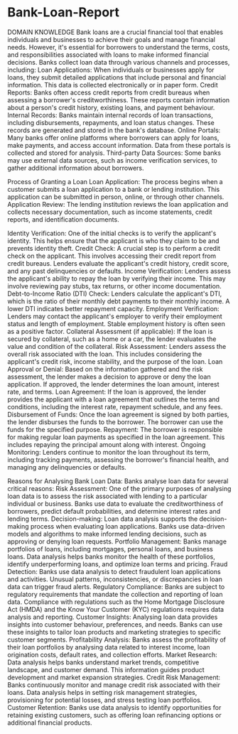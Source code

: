 # Bank-Loan-Report

DOMAIN KNOWLEDGE
Bank loans are a crucial financial tool that enables individuals and businesses to achieve their goals and manage financial needs. However, it's essential for borrowers to understand the terms, costs, and responsibilities associated with loans to make informed financial decisions.
Banks collect loan data through various channels and processes, including:
Loan Applications: When individuals or businesses apply for loans, they submit detailed applications that include personal and financial information. This data is collected electronically or in paper form.
Credit Reports: Banks often access credit reports from credit bureaus when assessing a borrower's creditworthiness. These reports contain information about a person's credit history, existing loans, and payment behaviour.
Internal Records: Banks maintain internal records of loan transactions, including disbursements, repayments, and loan status changes. These records are generated and stored in the bank's database.
Online Portals: Many banks offer online platforms where borrowers can apply for loans, make payments, and access account information. Data from these portals is collected and stored for analysis.
Third-party Data Sources: Some banks may use external data sources, such as income verification services, to gather additional information about borrowers.

Process of Granting a Loan
Loan Application:
The process begins when a customer submits a loan application to a bank or lending institution. This application can be submitted in person, online, or through other channels.
Application Review:
The lending institution reviews the loan application and collects necessary documentation, such as income statements, credit reports, and identification documents.


Identity Verification:
One of the initial checks is to verify the applicant's identity. This helps ensure that the applicant is who they claim to be and prevents identity theft.
Credit Check:
A crucial step is to perform a credit check on the applicant. This involves accessing their credit report from credit bureaus. Lenders evaluate the applicant's credit history, credit score, and any past delinquencies or defaults.
Income Verification:
Lenders assess the applicant's ability to repay the loan by verifying their income. This may involve reviewing pay stubs, tax returns, or other income documentation.
Debt-to-Income Ratio (DTI) Check:
Lenders calculate the applicant's DTI, which is the ratio of their monthly debt payments to their monthly income. A lower DTI indicates better repayment capacity.
Employment Verification:
Lenders may contact the applicant's employer to verify their employment status and length of employment. Stable employment history is often seen as a positive factor.
Collateral Assessment (if applicable):
If the loan is secured by collateral, such as a home or a car, the lender evaluates the value and condition of the collateral.
Risk Assessment:
Lenders assess the overall risk associated with the loan. This includes considering the applicant's credit risk, income stability, and the purpose of the loan.
Loan Approval or Denial: 
Based on the information gathered and the risk assessment, the lender makes a decision to approve or deny the loan application. If approved, the lender determines the loan amount, interest rate, and terms.
Loan Agreement: 
If the loan is approved, the lender provides the applicant with a loan agreement that outlines the terms and conditions, including the interest rate, repayment schedule, and any fees.
Disbursement of Funds: 
Once the loan agreement is signed by both parties, the lender disburses the funds to the borrower. The borrower can use the funds for the specified purpose.
Repayment: 
The borrower is responsible for making regular loan payments as specified in the loan agreement. This includes repaying the principal amount along with interest.
Ongoing Monitoring: 
Lenders continue to monitor the loan throughout its term, including tracking payments, assessing the borrower's financial health, and managing any delinquencies or defaults.

Reasons for Analysing Bank Loan Data:
Banks analyse loan data for several critical reasons:
Risk Assessment: One of the primary purposes of analysing loan data is to assess the risk associated with lending to a particular individual or business. Banks use data to evaluate the creditworthiness of borrowers, predict default probabilities, and determine interest rates and lending terms.
Decision-making: Loan data analysis supports the decision-making process when evaluating loan applications. Banks use data-driven models and algorithms to make informed lending decisions, such as approving or denying loan requests.
Portfolio Management: Banks manage portfolios of loans, including mortgages, personal loans, and business loans. Data analysis helps banks monitor the health of these portfolios, identify underperforming loans, and optimize loan terms and pricing.
Fraud Detection: Banks use data analysis to detect fraudulent loan applications and activities. Unusual patterns, inconsistencies, or discrepancies in loan data can trigger fraud alerts.
Regulatory Compliance: Banks are subject to regulatory requirements that mandate the collection and reporting of loan data. Compliance with regulations such as the Home Mortgage Disclosure Act (HMDA) and the Know Your Customer (KYC) regulations requires data analysis and reporting.
Customer Insights: Analysing loan data provides insights into customer behaviour, preferences, and needs. Banks can use these insights to tailor loan products and marketing strategies to specific customer segments.
Profitability Analysis: Banks assess the profitability of their loan portfolios by analysing data related to interest income, loan origination costs, default rates, and collection efforts.
Market Research: Data analysis helps banks understand market trends, competitive landscape, and customer demand. This information guides product development and market expansion strategies.
Credit Risk Management: Banks continuously monitor and manage credit risk associated with their loans. Data analysis helps in setting risk management strategies, provisioning for potential losses, and stress testing loan portfolios.
Customer Retention: Banks use data analysis to identify opportunities for retaining existing customers, such as offering loan refinancing options or additional financial products.
